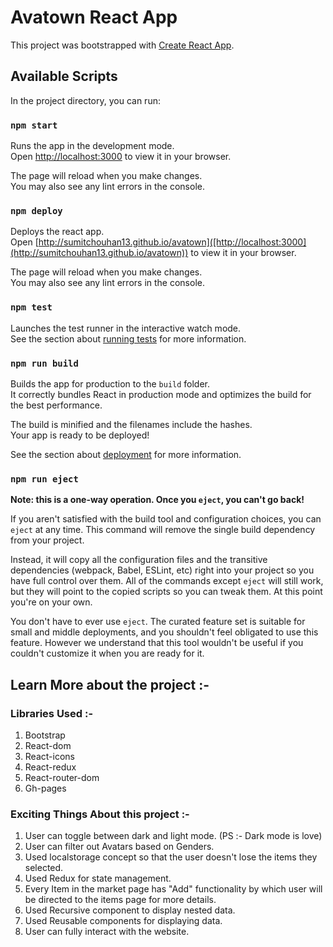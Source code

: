 # Avatown React App

This project was bootstrapped with [Create React App](https://github.com/facebook/create-react-app).

## Available Scripts

In the project directory, you can run:

### `npm start`

Runs the app in the development mode.\
Open [http://localhost:3000](http://localhost:3000) to view it in your browser.

The page will reload when you make changes.\
You may also see any lint errors in the console.

### `npm deploy`

Deploys the react app.\
Open [http://sumitchouhan13.github.io/avatown]([http://localhost:3000](http://sumitchouhan13.github.io/avatown)) to view it in your browser.

The page will reload when you make changes.\
You may also see any lint errors in the console.

### `npm test`

Launches the test runner in the interactive watch mode.\
See the section about [running tests](https://facebook.github.io/create-react-app/docs/running-tests) for more information.

### `npm run build`

Builds the app for production to the `build` folder.\
It correctly bundles React in production mode and optimizes the build for the best performance.

The build is minified and the filenames include the hashes.\
Your app is ready to be deployed!

See the section about [deployment](https://facebook.github.io/create-react-app/docs/deployment) for more information.

### `npm run eject`

**Note: this is a one-way operation. Once you `eject`, you can't go back!**

If you aren't satisfied with the build tool and configuration choices, you can `eject` at any time. This command will remove the single build dependency from your project.

Instead, it will copy all the configuration files and the transitive dependencies (webpack, Babel, ESLint, etc) right into your project so you have full control over them. All of the commands except `eject` will still work, but they will point to the copied scripts so you can tweak them. At this point you're on your own.

You don't have to ever use `eject`. The curated feature set is suitable for small and middle deployments, and you shouldn't feel obligated to use this feature. However we understand that this tool wouldn't be useful if you couldn't customize it when you are ready for it.

## Learn More about the project :-

### Libraries Used :-

1. Bootstrap
2. React-dom
3. React-icons
4. React-redux
5. React-router-dom
6. Gh-pages

### Exciting Things About this project :-

1. User can toggle between dark and light mode. (PS :- Dark mode is love)
2. User can filter out Avatars based on Genders.
3. Used localstorage concept so that the user doesn't lose the items they selected.
4. Used Redux for state management.
5. Every Item in the market page has "Add" functionality by which user will be directed to the items page for more details.
6. Used Recursive component to display nested data.
7. Used Reusable components for displaying data.
8. User can fully interact with the website.




